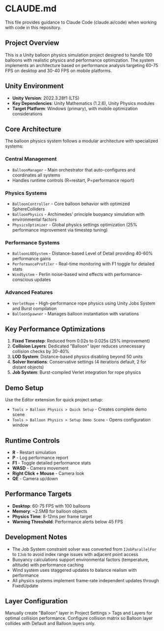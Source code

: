 # CLAUDE.md

This file provides guidance to Claude Code (claude.ai/code) when working with code in this repository.

## Project Overview

This is a Unity balloon physics simulation project designed to handle 100 balloons with realistic physics and performance optimization. The system implements an architecture based on performance analysis targeting 60-75 FPS on desktop and 30-40 FPS on mobile platforms.

## Unity Environment

- **Unity Version**: 2022.3.28f1 (LTS)
- **Key Dependencies**: Unity Mathematics (1.2.6), Unity Physics modules
- **Target Platform**: Windows (primary), with mobile optimization considerations

## Core Architecture

The balloon physics system follows a modular architecture with specialized systems:

### Central Management
- `BalloonManager` - Main orchestrator that auto-configures and coordinates all systems
- Handles runtime controls (R=restart, P=performance report)

### Physics Systems
- `BalloonController` - Core balloon behavior with optimized SphereColliders
- `BalloonPhysics` - Archimedes' principle buoyancy simulation with environmental factors
- `PhysicsOptimizer` - Global physics settings optimization (25% performance improvement via timestep tuning)

### Performance Systems
- `BalloonLODSystem` - Distance-based Level of Detail providing 40-60% performance gains
- `PerformanceProfiler` - Real-time monitoring with F1 toggle for detailed stats
- `WindSystem` - Perlin noise-based wind effects with performance-conscious updates

### Advanced Features
- `VerletRope` - High-performance rope physics using Unity Jobs System and Burst compilation
- `BalloonSpawner` - Manages balloon instantiation with variations

## Key Performance Optimizations

1. **Fixed Timestep**: Reduced from 0.02s to 0.025s (25% improvement)
2. **Collision Layers**: Dedicated "Balloon" layer reduces unnecessary collision checks by 30-40%
3. **LOD System**: Distance-based physics disabling beyond 50 units
4. **Solver Iterations**: Conservative settings (4 iterations default, 2 for distant objects)
5. **Job System**: Burst-compiled Verlet integration for rope physics

## Demo Setup

Use the Editor extension for quick project setup:
- `Tools > Balloon Physics > Quick Setup` - Creates complete demo scene
- `Tools > Balloon Physics > Setup Demo Scene` - Opens configuration window

## Runtime Controls

- **R** - Restart simulation
- **P** - Log performance report
- **F1** - Toggle detailed performance stats
- **WASD** - Camera movement
- **Right Click + Mouse** - Camera look
- **QE** - Camera up/down

## Performance Targets

- **Desktop**: 60-75 FPS with 100 balloons
- **Memory**: ~2.5MB for balloon objects
- **Physics Time**: 8-12ms per frame target
- **Warning Threshold**: Performance alerts below 45 FPS

## Development Notes

- The Job System constraint solver was converted from `IJobParallelFor` to `IJob` to avoid index range issues with adjacent point access
- Buoyancy calculations support environmental factors (temperature, altitude) with performance caching
- Wind system uses staggered updates to balance realism with performance
- All physics systems implement frame-rate independent updates through FixedUpdate

## Layer Configuration

Manually create "Balloon" layer in Project Settings > Tags and Layers for optimal collision performance. Configure collision matrix so Balloon layer collides with Default and Balloon layers only.